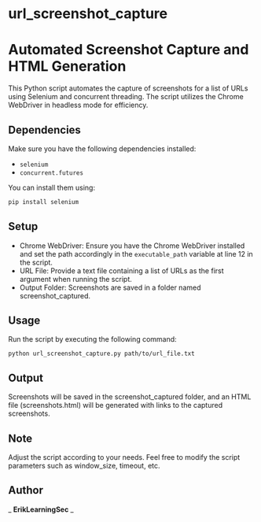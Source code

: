
# url_screenshot_capture
# Automated Screenshot Capture and HTML Generation

This Python script automates the capture of screenshots for a list of URLs using Selenium and concurrent threading. The script utilizes the Chrome WebDriver in headless mode for efficiency.

## Dependencies

Make sure you have the following dependencies installed:

- `selenium`
- `concurrent.futures`

You can install them using:

```bash
pip install selenium
```

## Setup

- Chrome WebDriver: Ensure you have the Chrome WebDriver installed and set the path accordingly in the `executable_path` variable at line 12 in the script.
- URL File: Provide a text file containing a list of URLs as the first argument when running the script.
- Output Folder: Screenshots are saved in a folder named
    screenshot\_captured. 

## Usage

Run the script by executing the following command:


```python url_screenshot_capture.py path/to/url_file.txt```

## Output

Screenshots will be saved in the screenshot\_captured folder, and an HTML file (screenshots.html) will be generated with links to the captured screenshots.

## Note

Adjust the script according to your needs. Feel free to modify the script parameters such as window\_size, timeout, etc.

## Author

_ **ErikLearningSec** _

